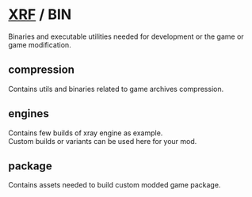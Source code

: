 # [XRF](https://github.com/xray-forge/stalker-xrf-template) / BIN

Binaries and executable utilities needed for development or the game or game modification.

## compression

Contains utils and binaries related to game archives compression.

## engines

Contains few builds of xray engine as example. <br/>
Custom builds or variants can be used here for your mod.

## package

Contains assets needed to build custom modded game package.
